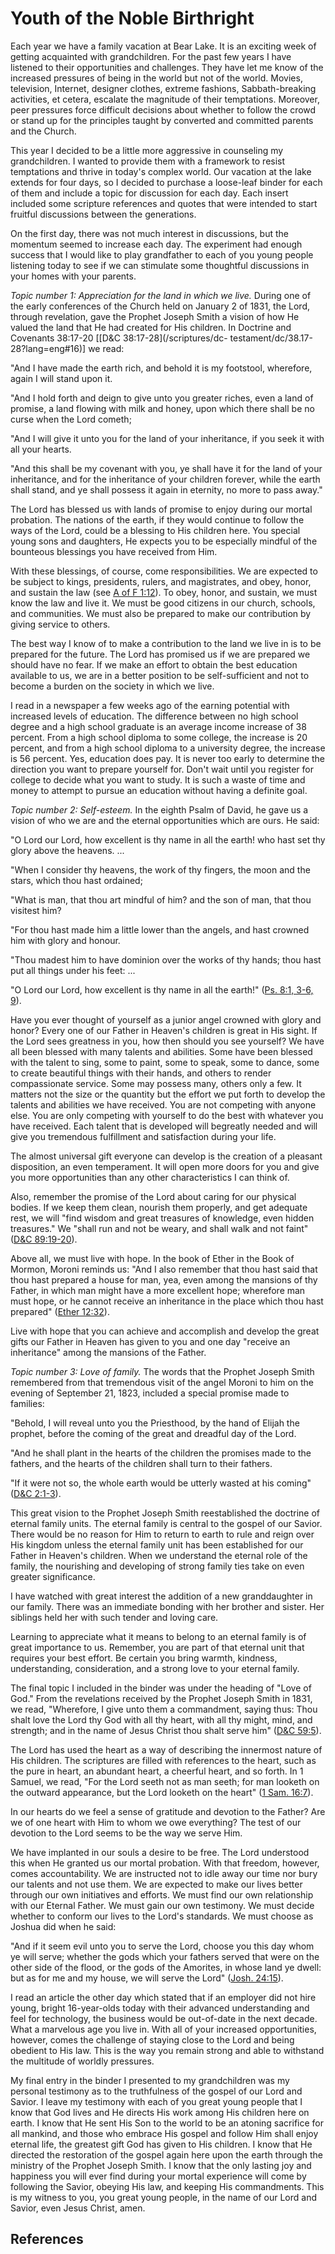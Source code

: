 # Youth of the Noble Birthright

Each year we have a family vacation at Bear Lake. It is an exciting week of
getting acquainted with grandchildren. For the past few years I have listened
to their opportunities and challenges. They have let me know of the increased
pressures of being in the world but not of the world. Movies, television,
Internet, designer clothes, extreme fashions, Sabbath-breaking activities, et
cetera, escalate the magnitude of their temptations. Moreover, peer pressures
force difficult decisions about whether to follow the crowd or stand up for
the principles taught by converted and committed parents and the Church.

This year I decided to be a little more aggressive in counseling my
grandchildren. I wanted to provide them with a framework to resist temptations
and thrive in today's complex world. Our vacation at the lake extends for four
days, so I decided to purchase a loose-leaf binder for each of them and
include a topic for discussion for each day. Each insert included some
scripture references and quotes that were intended to start fruitful
discussions between the generations.

On the first day, there was not much interest in discussions, but the momentum
seemed to increase each day. The experiment had enough success that I would
like to play grandfather to each of you young people listening today to see if
we can stimulate some thoughtful discussions in your homes with your parents.

_Topic number 1: Appreciation for the land in which we live._ During one of
the early conferences of the Church held on January 2 of 1831, the Lord,
through revelation, gave the Prophet Joseph Smith a vision of how He valued
the land that He had created for His children. In Doctrine and Covenants
38:17-20 [[D&amp;C 38:17-28](/scriptures/dc-
testament/dc/38.17-28?lang=eng#16)] we read:

"And I have made the earth rich, and behold it is my footstool, wherefore,
again I will stand upon it.

"And I hold forth and deign to give unto you greater riches, even a land of
promise, a land flowing with milk and honey, upon which there shall be no
curse when the Lord cometh;

"And I will give it unto you for the land of your inheritance, if you seek it
with all your hearts.

"And this shall be my covenant with you, ye shall have it for the land of your
inheritance, and for the inheritance of your children forever, while the earth
shall stand, and ye shall possess it again in eternity, no more to pass away."

The Lord has blessed us with lands of promise to enjoy during our mortal
probation. The nations of the earth, if they would continue to follow the ways
of the Lord, could be a blessing to His children here. You special young sons
and daughters, He expects you to be especially mindful of the bounteous
blessings you have received from Him.

With these blessings, of course, come responsibilities. We are expected to be
subject to kings, presidents, rulers, and magistrates, and obey, honor, and
sustain the law (see [A of F 1:12](/scriptures/pgp/a-of-f/1.12?lang=eng#11)).
To obey, honor, and sustain, we must know the law and live it. We must be good
citizens in our church, schools, and communities. We must also be prepared to
make our contribution by giving service to others.

The best way I know of to make a contribution to the land we live in is to be
prepared for the future. The Lord has promised us if we are prepared we should
have no fear. If we make an effort to obtain the best education available to
us, we are in a better position to be self-sufficient and not to become a
burden on the society in which we live.

I read in a newspaper a few weeks ago of the earning potential with increased
levels of education. The difference between no high school degree and a high
school graduate is an average income increase of 38 percent. From a high
school diploma to some college, the increase is 20 percent, and from a high
school diploma to a university degree, the increase is 56 percent. Yes,
education does pay. It is never too early to determine the direction you want
to prepare yourself for. Don't wait until you register for college to decide
what you want to study. It is such a waste of time and money to attempt to
pursue an education without having a definite goal.

_Topic number 2: Self-esteem._ In the eighth Psalm of David, he gave us a
vision of who we are and the eternal opportunities which are ours. He said:

"O Lord our Lord, how excellent is thy name in all the earth! who hast set thy
glory above the heavens. ...

"When I consider thy heavens, the work of thy fingers, the moon and the stars,
which thou hast ordained;

"What is man, that thou art mindful of him? and the son of man, that thou
visitest him?

"For thou hast made him a little lower than the angels, and hast crowned him
with glory and honour.

"Thou madest him to have dominion over the works of thy hands; thou hast put
all things under his feet: ...

"O Lord our Lord, how excellent is thy name in all the earth!" ([Ps. 8:1, 3-6,
9](/scriptures/ot/ps/8.1,3-6,9?lang=eng#0)).

Have you ever thought of yourself as a junior angel crowned with glory and
honor? Every one of our Father in Heaven's children is great in His sight. If
the Lord sees greatness in you, how then should you see yourself? We have all
been blessed with many talents and abilities. Some have been blessed with the
talent to sing, some to paint, some to speak, some to dance, some to create
beautiful things with their hands, and others to render compassionate service.
Some may possess many, others only a few. It matters not the size or the
quantity but the effort we put forth to develop the talents and abilities we
have received. You are not competing with anyone else. You are only competing
with yourself to do the best with whatever you have received. Each talent that
is developed will begreatly needed and will give you tremendous fulfillment
and satisfaction during your life.

The almost universal gift everyone can develop is the creation of a pleasant
disposition, an even temperament. It will open more doors for you and give you
more opportunities than any other characteristics I can think of.

Also, remember the promise of the Lord about caring for our physical bodies.
If we keep them clean, nourish them properly, and get adequate rest, we will
"find wisdom and great treasures of knowledge, even hidden treasures." We
"shall run and not be weary, and shall walk and not faint" ([D&amp;C
89:19-20](/scriptures/dc-testament/dc/89.19-20?lang=eng#18)).

Above all, we must live with hope. In the book of Ether in the Book of Mormon,
Moroni reminds us: "And I also remember that thou hast said that thou hast
prepared a house for man, yea, even among the mansions of thy Father, in which
man might have a more excellent hope; wherefore man must hope, or he cannot
receive an inheritance in the place which thou hast prepared" ([Ether
12:32](/scriptures/bofm/ether/12.32?lang=eng#31)).

Live with hope that you can achieve and accomplish and develop the great gifts
our Father in Heaven has given to you and one day "receive an inheritance"
among the mansions of the Father.

_Topic number 3: Love of family._ The words that the Prophet Joseph Smith
remembered from that tremendous visit of the angel Moroni to him on the
evening of September 21, 1823, included a special promise made to families:

"Behold, I will reveal unto you the Priesthood, by the hand of Elijah the
prophet, before the coming of the great and dreadful day of the Lord.

"And he shall plant in the hearts of the children the promises made to the
fathers, and the hearts of the children shall turn to their fathers.

"If it were not so, the whole earth would be utterly wasted at his coming"
([D&amp;C 2:1-3](/scriptures/dc-testament/dc/2.1-3?lang=eng#0)).

This great vision to the Prophet Joseph Smith reestablished the doctrine of
eternal family units. The eternal family is central to the gospel of our
Savior. There would be no reason for Him to return to earth to rule and reign
over His kingdom unless the eternal family unit has been established for our
Father in Heaven's children. When we understand the eternal role of the
family, the nourishing and developing of strong family ties take on even
greater significance.

I have watched with great interest the addition of a new granddaughter in our
family. There was an immediate bonding with her brother and sister. Her
siblings held her with such tender and loving care.

Learning to appreciate what it means to belong to an eternal family is of
great importance to us. Remember, you are part of that eternal unit that
requires your best effort. Be certain you bring warmth, kindness,
understanding, consideration, and a strong love to your eternal family.

The final topic I included in the binder was under the heading of "Love of
God." From the revelations received by the Prophet Joseph Smith in 1831, we
read, "Wherefore, I give unto them a commandment, saying thus: Thou shalt love
the Lord thy God with all thy heart, with all thy might, mind, and strength;
and in the name of Jesus Christ thou shalt serve him" ([D&amp;C
59:5](/scriptures/dc-testament/dc/59.5?lang=eng#4)).

The Lord has used the heart as a way of describing the innermost nature of His
children. The scriptures are filled with references to the heart, such as the
pure in heart, an abundant heart, a cheerful heart, and so forth. In 1 Samuel,
we read, "For the Lord seeth not as man seeth; for man looketh on the outward
appearance, but the Lord looketh on the heart" ([1 Sam.
16:7](/scriptures/ot/1-sam/16.7?lang=eng#6)).

In our hearts do we feel a sense of gratitude and devotion to the Father? Are
we of one heart with Him to whom we owe everything? The test of our devotion
to the Lord seems to be the way we serve Him.

We have implanted in our souls a desire to be free. The Lord understood this
when He granted us our mortal probation. With that freedom, however, comes
accountability. We are instructed not to idle away our time nor bury our
talents and not use them. We are expected to make our lives better through our
own initiatives and efforts. We must find our own relationship with our
Eternal Father. We must gain our own testimony. We must decide whether to
conform our lives to the Lord's standards. We must choose as Joshua did when
he said:

"And if it seem evil unto you to serve the Lord, choose you this day whom ye
will serve; whether the gods which your fathers served that were on the other
side of the flood, or the gods of the Amorites, in whose land ye dwell: but as
for me and my house, we will serve the Lord" ([Josh.
24:15](/scriptures/ot/josh/24.15?lang=eng#14)).

I read an article the other day which stated that if an employer did not hire
young, bright 16-year-olds today with their advanced understanding and feel
for technology, the business would be out-of-date in the next decade. What a
marvelous age you live in. With all of your increased opportunities, however,
comes the challenge of staying close to the Lord and being obedient to His
law. This is the way you remain strong and able to withstand the multitude of
worldly pressures.

My final entry in the binder I presented to my grandchildren was my personal
testimony as to the truthfulness of the gospel of our Lord and Savior. I leave
my testimony with each of you great young people that I know that God lives
and He directs His work among His children here on earth. I know that He sent
His Son to the world to be an atoning sacrifice for all mankind, and those who
embrace His gospel and follow Him shall enjoy eternal life, the greatest gift
God has given to His children. I know that He directed the restoration of the
gospel again here upon the earth through the ministry of the Prophet Joseph
Smith. I know that the only lasting joy and happiness you will ever find
during your mortal experience will come by following the Savior, obeying His
law, and keeping His commandments. This is my witness to you, you great young
people, in the name of our Lord and Savior, even Jesus Christ, amen.

## References

